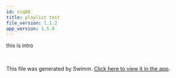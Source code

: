 ```yaml
---
id: viq88
title: playlist test
file_version: 1.1.2
app_version: 1.5.0
---
```


this is intro

<br/>

This file was generated by Swimm. [Click here to view it in the app](/repos/Z2l0aHViJTNBJTNBdDElM0ElM0FlcmFuLXN3aW1t/docs/viq88).
